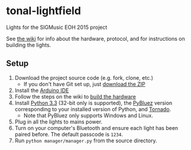 tonal-lightfield
==========

Lights for the SIGMusic EOH 2015 project

See [the wiki](../../wiki) for info about the hardware, protocol, and for
instructions on building the lights.

Setup
-----

1. Download the project source code (e.g. fork, clone, etc.)
    * If you don't have Git set up, just
      [download the ZIP](../../archive/master.zip)
2. Install the [Arduino IDE](http://arduino.cc/en/Main/Software)
3. Follow the steps on the wiki to [build the hardware](../../wiki/Building-Instructions)
4. Install [Python 3.3](http://python.org/downloads/) (32-bit only is supported),
   the [PyBluez](https://code.google.com/p/pybluez/downloads/list) version corresponding to your installed version of Python,
   and [Tornado](http://tornado.readthedocs.org/en/latest/index.html#installation).
    * Note that PyBluez only supports Windows and Linux.
5. Plug in all the lights to mains power.
6. Turn on your computer's Bluetooth and ensure each light has been paired before. The default passcode is `1234`.
7. Run `python manager/manager.py` from the source directory.
